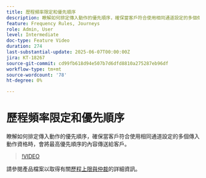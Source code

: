 ```yaml
---
title: 歷程頻率限定和優先順序
description: 瞭解如何排定傳入動作的優先順序，確保當客戶符合使用相同通道設定的多個傳入動作資格時，會將最高優先順序的內容傳送給客戶。
feature: Frequency Rules, Journeys
role: Admin, User
level: Intermediate
doc-type: Feature Video
duration: 274
last-substantial-update: 2025-06-07T00:00:00Z
jira: KT-18267
source-git-commit: cd99fb618d94e507b7d6dfd8810a275287eb96df
workflow-type: tm+mt
source-wordcount: '78'
ht-degree: 0%

---
```



# 歷程頻率限定和優先順序

瞭解如何排定傳入動作的優先順序，確保當客戶符合使用相同通道設定的多個傳入動作資格時，會將最高優先順序的內容傳送給客戶。

>[!VIDEO](https://video.tv.adobe.com/v/3447626/?learn=on&enablevpops&captions=chi_hant)

請參閱產品檔案以取得有關[歷程上限與仲裁](https://experienceleague.adobe.com/zh-hant/docs/journey-optimizer/using/conflict-prioritization/capping-rules/journey-capping)的詳細資訊。
